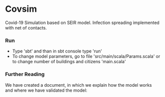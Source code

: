# Covsim
Covid-19 Simulation based on SEIR model. Infection spreading implemented with net of contacts.
### Run
* Type 'sbt' and than in sbt console type 'run'
* To change model parameters, go to file 'src/main/scala/Params.scala' or to change number of buildings and citizens 'main.scala'
### Further Reading
We have created a document, in which we explain how the model works and where we have validated the model: 
